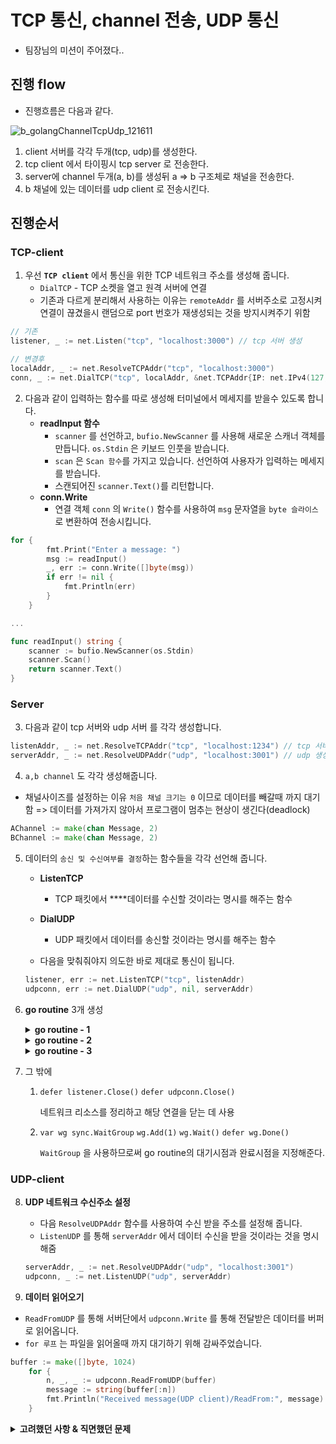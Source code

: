 # TCP 통신, channel 전송, UDP 통신

- 팀장님의 미션이 주어졌다..

## 진행 flow

- 진행흐름은 다음과 같다.

![b_golangChannelTcpUdp_121611](./img/b_golangChannelTcpUdp_121611.png)

1. client 서버를 각각 두개(tcp, udp)를 생성한다.
2. tcp client 에서 타이핑시 tcp server 로 전송한다.
3. server에 channel 두개(a, b)를 생성뒤 a => b 구조체로 채널을 전송한다.
4. b 채널에 있는 데이터를 udp client 로 전송시킨다.

## 진행순서

### **TCP-client**

1. 우선 **`TCP client`** 에서 통신을 위한 TCP 네트워크 주소를 생성해 줍니다.
   - `DialTCP` - TCP 소켓을 열고 원격 서버에 연결
   - 기존과 다르게 분리해서 사용하는 이유는 `remoteAddr` 를 서버주소로 고정시켜 연결이 끊겼을시 랜덤으로 port 번호가 재생성되는 것을 방지시켜주기 위함

```go
// 기존
listener, _ := net.Listen("tcp", "localhost:3000") // tcp 서버 생성

// 변경후
localAddr, _ := net.ResolveTCPAddr("tcp", "localhost:3000")
conn, _ := net.DialTCP("tcp", localAddr, &net.TCPAddr{IP: net.IPv4(127, 0, 0, 1), Port: 1234})
```

2. 다음과 같이 입력하는 함수를 따로 생성해 터미널에서 메세지를 받을수 있도록 합니다.
   - **readInput 함수**
     - `scanner` 를 선언하고, `bufio.NewScanner` 를 사용해 새로운 스캐너 객체를 만듭니다. `os.Stdin` 은 키보드 인풋을 받습니다.
     - `scan` 은 `Scan 함수`를 가지고 있습니다. 선언하여 사용자가 입력하는 메세지를 받습니다.
     - 스캔되어진 `scanner.Text()`를 리턴합니다.
   - **conn.Write**
     - 연결 객체 `conn` 의 `Write()` 함수를 사용하여 `msg` 문자열을 `byte 슬라이스`로 변환하여 전송시킵니다.

```go
for {
		fmt.Print("Enter a message: ")
		msg := readInput()
		_, err := conn.Write([]byte(msg))
		if err != nil {
			fmt.Println(err)
		}
	}

...

func readInput() string {
	scanner := bufio.NewScanner(os.Stdin)
	scanner.Scan()
	return scanner.Text()
}
```

### **Server**

3. 다음과 같이 tcp 서버와 udp 서버 를 각각 생성합니다.

```go
listenAddr, _ := net.ResolveTCPAddr("tcp", "localhost:1234") // tcp 서버 생성
serverAddr, _ := net.ResolveUDPAddr("udp", "localhost:3001") // udp 생성
```

4. `a,b channel` 도 각각 생성해줍니다.

- 채널사이즈를 설정하는 이유
  `처음 채널 크기는 0` 이므로 데이터를 빼갈때 까지 대기함 => 데이터를 가져가지 않아서 프로그램이 멈추는 현상이 생긴다(deadlock)

```go
AChannel := make(chan Message, 2)
BChannel := make(chan Message, 2)
```

5.  데이터의 `송신 및 수신여부를 결정`하는 함수들을 각각 선언해 줍니다.

    - **ListenTCP**
      - TCP 패킷에서 \*\*\*\*데이터를 수신할 것이라는 명시를 해주는 함수
    - **DialUDP**

      - UDP 패킷에서 데이터를 송신할 것이라는 명시를 해주는 함수

    - 다음을 맞춰줘야지 의도한 바로 제대로 통신이 됩니다.

    ```go
    listener, err := net.ListenTCP("tcp", listenAddr)
    udpconn, err := net.DialUDP("udp", nil, serverAddr)
    ```

6.  **go routine** 3개 생성

    <details>
    <summary><b>go routine - 1</b></summary>

    - `tcp 통신`을 받아서 `a channel` 에 할당하는 함수

            - **이중 for 루프**
            - 바깥 for 문 : `for 루프` 내 `listener.Accept()` 를 위치시켜 둠으로써 연결이 끊겼을때에도 `TCP 수신`이 가능하도록 대기시켜 둡니다.
            - 내부 for 문 : 내부에 `for 루프` 에 위치시킨 `tcpconn.Read()` 를 통해 `TCP client`에서 `Write` 한 정보를 `buffer` 에 받습니다. ⇒ 연결이 되었을때 루프내에서만 통신이 이어갈 수 있도록 `for 루프` 하나를 더 생성시켰습니다.
            - `if n == 0 { break }` 받은 메세지가 없을시에는 바깥 for 루프로 빠져 나가서 다시 통신이 이루어 질수 있도록 조건식을 걸었습니다.

            - **A channel 구조체 전달**
            - Message 구조체를 사용하여 내부 text 프로퍼티에 버퍼로 받은 값을 string 타입으로 변환하여 전달해 주었습니다.

    ```go
    go func() {
            for {
                tcpconn, _ := listener.Accept()
                buffer := make([]byte, 1024)
                for {
                    n, err := tcpconn.Read(buffer)
                    if n == 0 {
                        break
                    }
                    if err != nil {
                        fmt.Println(err)
                    }
                    AChannel <- Message{Text: string(buffer[:n])}
                }
            }

        }()
    ```

    </details>

    <details>
    <summary><b>go routine - 2</b></summary>

    - **b channel 에 할당하는 함수**
    - `range AChannel` : `AChannel` 에 할당된 값이 있을때에만 `BChannel` 값을 전달하는 루프를 생성하였다.
    - 위에 tcp 통신에서 값을 받을때까지 대기조로 있는다.

    ```go
    go func() {
            for item := range AChannel {
                BChannel <- item
            }
        }()
    ```

    </details>

    <details>
    <summary><b>go routine - 3</b></summary>

    - **udp 연결루틴 생성 및 송신** 하는 함수
    - `range BChannel` : `BChannel` 에 할당된 값이 있을때만 루프가 돌수 있도록 설정해 주었다.
    - `response.Text` 를 byte 슬라이스로 만들어 송신할 `udpconn.Write()` 의 인자값으로 전달해 준다.

    ```go
    go func() {
            defer wg.Done()
            for response := range BChannel {
                msg := []byte(response.Text)
                _, _ = udpconn.Write(msg)
                fmt.Println(string(msg))
            }
        }()
    ```

    </details>

7.  그 밖에

    1. `defer listener.Close()` `defer udpconn.Close()`

       네트워크 리소스를 정리하고 해당 연결을 닫는 데 사용

    2. `var wg sync.WaitGroup` `wg.Add(1)` `wg.Wait()` `defer wg.Done()`

       `WaitGroup` 을 사용하므로써 go routine의 대기시점과 완료시점을 지정해준다.

### **UDP-client**

8. **UDP 네트워크 수신주소 설정**

   - 다음 `ResolveUDPAddr` 함수를 사용하여 수신 받을 주소를 설정해 줍니다.
   - `ListenUDP` 를 통해 `serverAddr` 에서 데이터 수신을 받을 것이라는 것을 명시해줌

   ```go
   serverAddr, _ := net.ResolveUDPAddr("udp", "localhost:3001")
   udpconn, _ := net.ListenUDP("udp", serverAddr)
   ```

9. **데이터 읽어오기**

- `ReadFromUDP` 를 통해 서버단에서 `udpconn.Write` 를 통해 전달받은 데이터를 버퍼로 읽어옵니다.
- `for 루프` 는 파일을 읽어올때 까지 대기하기 위해 감싸주었습니다.

```go
buffer := make([]byte, 1024)
	for {
		n, _, _ := udpconn.ReadFromUDP(buffer)
		message := string(buffer[:n])
		fmt.Println("Received message(UDP client)/ReadFrom:", message)
	}
```

<details>
<summary><b>고려했던 사항 & 직면했던 문제</b></summary>

1. **TCP client**
   - 직접 타이핑
   - client 에서의 송신방식
2. **[TCP server → A routine 채널전송(구조체) → B routine 채널전송(구조체)]**
   - 채널 2개 생성 (채널 통신 고려)
   - TCP 서버에서 채널에 전달방식
   - 채널끼리의 구조체로 전달방식
   - B 채널에서 UDP client 로 송신방식
3. **UDP client**
   - UDP client에서의 수신방식
4. **무한루프**
   - client 단에서 터미널 종료후 재입력시 ⇒ server 무한 루프내에서 행걸린 상태로 `Read` 해오지 못함

</detail>
